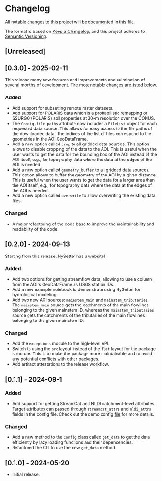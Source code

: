 # Changelog

All notable changes to this project will be documented in this file.

The format is based on [Keep a Changelog](https://keepachangelog.com/en/1.1.0/), and
this project adheres to [Semantic Versioning](https://semver.org/spec/v2.0.0.html).

## [Unreleased]

## [0.3.0] - 2025-02-11

This release many new features and improvements and culmination of several months of
development. The most notable changes are listed below.

### Added

- Add support for subsetting remote raster datasets.
- Add support for POLARIS data which is a probabilistic remapping of SSURGO (POLARIS)
    soil properties at 30-m resolution over the CONUS.
- The `Config.file_paths` attribute now includes a `FileList` object for each requested
    data source. This allows for easy access to the file paths of the downloaded data.
    The indices of the list of files correspond to the geometries in the AOI
    GeoDataFrame.
- Add a new option called `crop` to all gridded data sources. This option allows to
    disable cropping of the data to the AOI. This is useful when the user wants to get
    the data for the bounding box of the AOI instead of the AOI itself, e.g., for
    topography data where the data at the edges of the AOI is needed.
- Add a new option called `geometry_buffer` to all gridded data sources. This option
    allows to buffer the geometry of the AOI by a given distance. This is useful when
    the user wants to get the data for a larger area than the AOI itself, e.g., for
    topography data where the data at the edges of the AOI is needed.
- Add a new option called `overwrite` to allow overwriting the existing data files.

### Changed

- A major refactoring of the code base to improve the maintainability and readability of
    the code.

## [0.2.0] - 2024-09-13

Starting from this release, HySetter has a [website](https://hysetter.readthedocs.io)!

### Added

- Add two options for getting streamflow data, allowing to use a column from the AOI's
    GeoDataFrame as USGS station IDs.
- Add a new example notebook to demonstrate using HySetter for hydrological modeling.
- Add two new AOI sources: `mainstem_main` and `mainstem_tributaries`. The
    `mainstem_main` source gets the catchments of the main flowlines belonging to the
    given mainstem ID, whereas the `mainstem_tributaries` source gets the catchments of
    the tributaries of the main flowlines belonging to the given mainstem ID.

### Changed

- Add the `exceptions` module to the high-level API.
- Switch to using the `src` layout instead of the `flat` layout for the package
    structure. This is to make the package more maintainable and to avoid any potential
    conflicts with other packages.
- Add artifact attestations to the release workflow.

## [0.1.1] - 2024-09-1

### Added

- Add support for getting StreamCat and NLDI catchment-level attributes. Target
    attributes can passed through `streamcat_attrs` and `nldi_attrs` fields in the
    config file. Check out the demo config
    [file](https://github.com/hyriver/hysetter/blob/main/config_demo.yml) for more
    details.

### Changed

- Add a new method to the `Config` class called `get_data` to get the data efficiently
    by lazy loading functions and their dependencies.
- Refactored the CLI to use the new `get_data` method.

## [0.1.0] - 2024-05-20

- Initial release.
